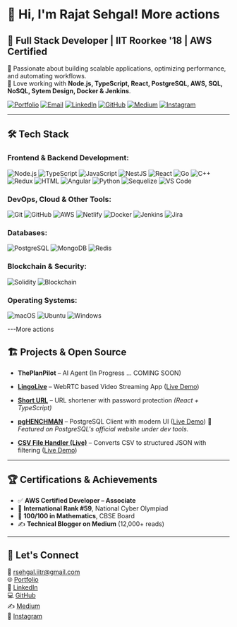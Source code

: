 # 👋 Hi, I'm Rajat Sehgal!  More actions

## 🚀 Full Stack Developer    |     IIT Roorkee '18    |    AWS Certified  

🔹 Passionate about building scalable applications, optimizing performance, and automating workflows.  
🔹 Love working with **Node.js, TypeScript, React, PostgreSQL, AWS, SQL, NoSQL, Sytem Design, Docker & Jenkins**.  



[![Portfolio](https://img.shields.io/badge/Portfolio-%23000000.svg?&style=for-the-badge&logo=firefox&logoColor=white)](https://rajatsehgal.com/)
[![Email](https://img.shields.io/badge/Email-D14836?style=for-the-badge&logo=gmail&logoColor=white)](mailto:rsehgal.iitr@gmail.com)
[![LinkedIn](https://img.shields.io/badge/LinkedIn-%230077B5.svg?&style=for-the-badge&logo=linkedin&logoColor=white)](https://www.linkedin.com/in/rajatsehgal95iitr/)
[![GitHub](https://img.shields.io/badge/GitHub-%2312100E.svg?&style=for-the-badge&logo=github&logoColor=white)](https://github.com/riitr)
[![Medium](https://img.shields.io/badge/Medium-%23000000.svg?&style=for-the-badge&logo=medium&logoColor=white)](https://medium.com/@rajat_sehgal)
[![Instagram](https://img.shields.io/badge/Instagram-%23E4405F.svg?&style=for-the-badge&logo=instagram&logoColor=white)](https://www.instagram.com/rajat_iitr/)





---

## 🛠 **Tech Stack**
### **Frontend & Backend Development:** 
![Node.js](https://img.shields.io/badge/Node.js-%2343853D.svg?style=for-the-badge&logo=node.js&logoColor=white)
![TypeScript](https://img.shields.io/badge/TypeScript-%23007ACC.svg?style=for-the-badge&logo=typescript&logoColor=white)
![JavaScript](https://img.shields.io/badge/JavaScript-%23F7DF1E.svg?style=for-the-badge&logo=javascript&logoColor=black)
![NestJS](https://img.shields.io/badge/NestJS-%23E0234E.svg?style=for-the-badge&logo=nestjs&logoColor=white)
![React](https://img.shields.io/badge/React-%2361DAFB.svg?style=for-the-badge&logo=react&logoColor=black)
![Go](https://img.shields.io/badge/Go-%2300ADD8.svg?style=for-the-badge&logo=go&logoColor=white)
![C++](https://img.shields.io/badge/C++-%2300599C.svg?style=for-the-badge&logo=c%2B%2B&logoColor=white)
![Redux](https://img.shields.io/badge/Redux-%23764ABC.svg?style=for-the-badge&logo=redux&logoColor=white)
![HTML](https://img.shields.io/badge/HTML-%23E34F26.svg?style=for-the-badge&logo=html5&logoColor=white)
![Angular](https://img.shields.io/badge/Angular-%23DD0031.svg?style=for-the-badge&logo=angular&logoColor=white)
![Python](https://img.shields.io/badge/Python-%233776AB.svg?style=for-the-badge&logo=python&logoColor=white)
![Sequelize](https://img.shields.io/badge/Sequelize-%234F4F4F.svg?style=for-the-badge&logo=sequelize&logoColor=white)
![VS Code](https://img.shields.io/badge/VS%20Code-%23007ACC.svg?style=for-the-badge&logo=visual-studio-code&logoColor=white)

### **DevOps, Cloud & Other Tools:**    
![Git](https://img.shields.io/badge/Git-%23F05032.svg?style=for-the-badge&logo=git&logoColor=white)
![GitHub](https://img.shields.io/badge/GitHub-%2312100E.svg?style=for-the-badge&logo=github&logoColor=white)
![AWS](https://img.shields.io/badge/AWS-%23FF9900.svg?style=for-the-badge&logo=amazon-aws&logoColor=white)
![Netlify](https://img.shields.io/badge/Netlify-%23000000.svg?style=for-the-badge&logo=netlify&logoColor=white)
![Docker](https://img.shields.io/badge/Docker-%230db7ed.svg?style=for-the-badge&logo=docker&logoColor=white)
![Jenkins](https://img.shields.io/badge/Jenkins-%23D24939.svg?style=for-the-badge&logo=jenkins&logoColor=white)
![Jira](https://img.shields.io/badge/Jira-%230052CC.svg?style=for-the-badge&logo=jira&logoColor=white)

### **Databases:**  
![PostgreSQL](https://img.shields.io/badge/PostgreSQL-%234169E1.svg?style=for-the-badge&logo=postgresql&logoColor=white)
![MongoDB](https://img.shields.io/badge/MongoDB-%2347A248.svg?style=for-the-badge&logo=mongodb&logoColor=white)
![Redis](https://img.shields.io/badge/Redis-%23DC382D.svg?style=for-the-badge&logo=redis&logoColor=white)

### **Blockchain & Security:**  
![Solidity](https://img.shields.io/badge/Solidity-%23363636.svg?style=for-the-badge&logo=solidity&logoColor=white)
![Blockchain](https://img.shields.io/badge/Blockchain-%23000.svg?style=for-the-badge&logo=blockchain&logoColor=white)

### **Operating Systems:**  
![macOS](https://img.shields.io/badge/macOS-%23000000.svg?style=for-the-badge&logo=apple&logoColor=white)
![Ubuntu](https://img.shields.io/badge/Ubuntu-%23E95420.svg?style=for-the-badge&logo=ubuntu&logoColor=white)
![Windows](https://img.shields.io/badge/Windows-%230078D6.svg?style=for-the-badge&logo=windows&logoColor=white)


---More actions


## 🏗 Projects & Open Source

- **ThePlanPilot** – AI Agent (In Progress ... COMING SOON)
  
- **[LingoLive](https://lingolive.in)** – WebRTC based Video Streaming App ([Live Demo](https://lingolive.in)) 

- **[Short URL](https://github.com/riitr/short-url)** – URL shortener with password protection *(React + TypeScript)*
  
- **[pgHENCHMAN](https://github.com/riitr/pgHENCHMAN)** – PostgreSQL Client with modern UI  ([Live Demo](https://pghenchman.netlify.app/)) 
  🔹 *Featured on PostgreSQL's official website under dev tools.*

- **[CSV File Handler (Live)](https://csv-demo-link.com)** – Converts CSV to structured JSON with filtering ([Live Demo](https://csv-file-handler.netlify.app/))  

---

## 🏆 Certifications & Achievements

- ✅ **AWS Certified Developer – Associate**
- 🥇 **International Rank #59**, National Cyber Olympiad
- 📘 **100/100 in Mathematics**, CBSE Board
- ✍️ **Technical Blogger on Medium** (12,000+ reads)

---

## 🤝 Let's Connect

📧 [rsehgal.iitr@gmail.com](mailto:rsehgal.iitr@gmail.com)  
🌐 [Portfolio](https://rajatsehgal.com)  
💼 [LinkedIn](https://www.linkedin.com/in/rajatsehgal)  
💻 [GitHub](https://github.com/riitr)  
✍️ [Medium](https://medium.com/@rajat_sehgal)  
📸 [Instagram](https://instagram.com/rajat_iitr)
